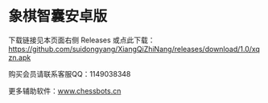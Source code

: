 # 象棋智囊安卓版

下载链接见本页面右侧 Releases
或点此下载：https://github.com/suidongyang/XiangQiZhiNang/releases/download/1.0/xqzn.apk

购买会员请联系客服QQ：1149038348

更多辅助软件：www.chessbots.cn

